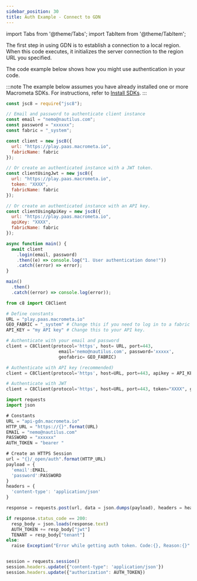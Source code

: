 ```yaml
---
sidebar_position: 30
title: Auth Example - Connect to GDN
---
```


import Tabs from '@theme/Tabs';
import TabItem from '@theme/TabItem';

The first step in using GDN is to establish a connection to a local region. When this code executes, it initializes the server connection to the region URL you specified.

The code example below shows how you might use authentication in your code.

:::note
The example below assumes you have already installed one or more Macrometa SDKs. For instructions, refer to [Install SDKs](../../sdks/install-sdks.md).
:::

<Tabs groupId="operating-systems">
<TabItem value="js" label="Javascript">

```js
const jsc8 = require("jsc8");

// Email and password to authenticate client instance
const email = "nemo@nautilus.com";
const password = "xxxxxx";
const fabric = "_system";

const client = new jsc8({
  url: "https://play.paas.macrometa.io",
  fabricName: fabric
});

// Or create an authenticated instance with a JWT token.
const clientUsingJwt = new jsc8({
  url: "https://play.paas.macrometa.io",
  token: "XXXX",
  fabricName: fabric
});

// Or create an authenticated instance with an API key.
const clientUsingApiKey = new jsc8({
  url: "https://play.paas.macrometa.io",
  apiKey: "XXXX",
  fabricName: fabric
});

async function main() {
  await client
    .login(email, password)
    .then((e) => console.log("1. User authentication done!"))
    .catch((error) => error);
}

main()
  .then()
  .catch((error) => console.log(error));

```

</TabItem>
<TabItem value="py" label="Python">

```py
from c8 import C8Client

# Define constants
URL = "play.paas.macrometa.io"
GEO_FABRIC = "_system" # Change this if you need to log in to a fabric other than _system.
API_KEY = "my API key" # Change this to your API key.

# Authenticate with your email and password
client = C8Client(protocol='https', host= URL, port=443,
                    email='nemo@nautilus.com', password='xxxxx',
                    geofabric= GEO_FABRIC)

# Authenticate with API key (recommended)
client = C8Client(protocol='https', host=URL, port=443, apikey = API_KEY, geofabric = GEO_FABRIC)

# Authenticate with JWT
client = C8Client(protocol='https', host=URL, port=443, token="XXXX", geofabric = GEO_FABRIC)
```

</TabItem>
<TabItem value="" label="Rest">

```js
import requests
import json

# Constants
URL = "api-gdn.macrometa.io"
HTTP_URL = "https://{}".format(URL)
EMAIL = "nemo@nautilus.com"
PASSWORD = "xxxxxx"
AUTH_TOKEN = "bearer "

# Create an HTTPS Session
url = "{}/_open/auth".format(HTTP_URL)
payload = {
  'email':EMAIL,
  'password':PASSWORD
}
headers = {
  'content-type': 'application/json'
}

response = requests.post(url, data = json.dumps(payload), headers = headers)

if response.status_code == 200:
  resp_body = json.loads(response.text)
  AUTH_TOKEN += resp_body["jwt"]
  TENANT = resp_body["tenant"]
else:
  raise Exception("Error while getting auth token. Code:{}, Reason:{}".format(response.status_code,response.reason))


session = requests.session()
session.headers.update({"content-type": 'application/json'})
session.headers.update({"authorization": AUTH_TOKEN})  
```

</TabItem>
</Tabs>
